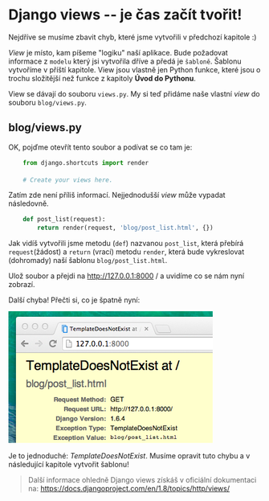 # Django views -- je čas začít tvořit!

Nejdříve se musíme zbavit chyb, které jsme vytvořili v předchozí kapitole :)

*View* je místo, kam píšeme "logiku" naší aplikace. Bude požadovat informace z `modelu` který jsi vytvořila dříve a předá je `šabloně`. Šablonu vytvoříme v příští kapitole. View jsou vlastně jen Python funkce, které jsou o trochu složitější než funkce z kapitoly **Úvod do Pythonu**.

View se dávají do souboru `views.py`. My si teď přidáme naše vlastní *view* do souboru `blog/views.py`.

## blog/views.py

OK, pojďme otevřít tento soubor a podívat se co tam je:

```python
    from django.shortcuts import render

    # Create your views here.
```  

Zatím zde není příliš informací. Nejjednodušší *view* může vypadat následovně.

```python
    def post_list(request):     
        return render(request, 'blog/post_list.html', {})
```  

Jak vidíš vytvořili jsme metodu (`def`) nazvanou `post_list`, která přebírá `request`(žádost) a `return` (vrací) metodu `render`, která bude vykreslovat (dohromady) naší šablonu `blog/post_list.html`.

Ulož soubor a přejdi na http://127.0.0.1:8000 / a uvidíme co se nám nyní zobrazí.

Další chyba! Přečti si, co je špatně nyní:

![Error][1]

 [1]: images/error.png

Je to jednoduché: *TemplateDoesNotExist*. Musíme opravit tuto chybu a v následující kapitole vytvořit šablonu!

> Další informace ohledně Django views získáš v oficiální dokumentaci na: https://docs.djangoproject.com/en/1.8/topics/http/views/
